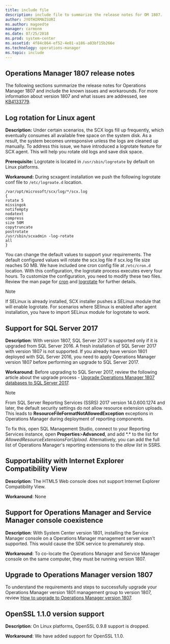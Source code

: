 ```yaml
---
title: include file
description: include file to summarize the release notes for OM 1807.
author: JYOTHIRMAISURI
ms.author: magoedte
manager: carmonm
ms.date: 07/25/2018
ms.prod: system-center
ms.assetid: 4f84c864-ef52-4e81-a186-a03bf15b266e
ms.technology: operations-manager
ms.topic: include
---
```


## Operations Manager 1807 release notes

The following sections summarize the release notes for Operations Manager 1807 and include the known issues and workarounds. For more information about version 1807 and what issues are addressed, see [KB4133779](https://support.microsoft.com/help/4133779).

## Log rotation for Linux agent
**Description:** Under certain scenarios, the SCX logs fill up frequently, which eventually consumes all available free space on the system disk.  As a result, the system becomes unresponsive unless the logs are cleaned up manually.  To address this issue, we have introduced a logrotate feature for SCX agent. This will help you rotate old logs and save disk space.

**Prerequisite:** Logrotate is located in `/usr/sbin/logrotate` by default on Linux platforms.

**Workaround:** During scxagent installation we push the following logrotate conf file to `/etc/logroate.d` location.

```
/var/opt/microsoft/scx/log/*/scx.log
{	 
rotate 5
missingok
notifempty
nodatext
compress
size 50M
copytruncate
postrotate
/usr/sbin/scxadmin -log-rotate
all
}
```

You can change the default values to support your requirements. The default configured values will rotate the scx.log file if scx.log file size reaches 50 MB.  We have included one cron config file at `/etc/cron.d` location.  With this configuration, the logrotate process executes every four hours.  To customize the configuration, you need to modify these two files. Review the man page for [cron](https://linux.die.net/man/5/crontab) and [logrotate](https://linux.die.net/man/8/logrotate) for further details.

>[!NOTE]
>If SELinux is already installed, SCX installer pushes a SELinux module that will enable logrotate. For scenarios where SElinux is enabled after agent installation, you have to import SELinux module for logrotate to work.

## Support for SQL Server 2017

**Description**: With version 1807, SQL Server 2017 is supported only if it is upgraded from SQL Server 2016.  A fresh installation of SQL Server 2017 with version 1807 is not supported.  If you already have version 1801 deployed with SQL Server 2016, you need to apply Operations Manager version 1807 before performing an upgrade to SQL Server 2017.  

**Workaround**: Before upgrading to SQL Server 2017, review the following article about the upgrade process - [Upgrade Operations Manager 1807 databases to SQL Server 2017](../scom/upgrade-sqlserver-2017-opsmgr.md).

>[!NOTE]
>
>From SQL Server Reporting Services (SSRS) 2017 version 14.0.600.1274 and later, the default security settings do not allow resource extension uploads. This leads to **ResourceFileFormatNotAllowedException** exceptions in Operations Manager during deployment of reporting components.
>
>To fix this, open SQL Management Studio, connect to your Reporting Services instance, open **Properties**>**Advanced**, and add \*.\* to the list for *AllowedResourceExtensionsForUpload*. Alternatively, you can add the full list of Operations Manager's reporting extensions to the *allow list* in SSRS.

## Supportability with Internet Explorer Compatibility View

**Description**: The HTML5 Web console does not support Internet Explorer Compatibility View.  

**Workaround**: None

## Support for Operations Manager and Service Manager console coexistence

**Description**:  With System Center version 1801, installing the Service Manager console on a Operations Manager management server wasn't supported.  This would cause the SDK service to prematurely stop.  

**Workaround**:  To co-locate the Operations Manager and Service Manager console on the same computer, they must be running version 1807.  

## Upgrade to Operations Manager version 1807
To understand the requirements and steps to successfully upgrade your Operations Manager version 1801 management group to version 1807, review [How to upgrade to Operations Manager version 1807](../scom/upgrade-1801-to-1807.md).

## OpenSSL 1.1.0 version support

**Description**: On Linux platforms, OpenSSL 0.9.8 support is dropped.

**Workaround**: We have added support for OpenSSL 1.1.0.

